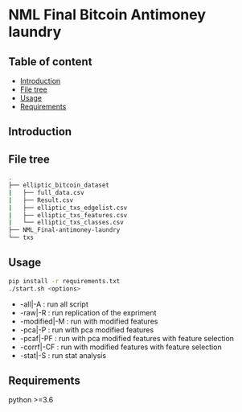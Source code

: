 # NML Final Bitcoin Antimoney laundry

## Table of content
- [Introduction](#introduction)
- [File tree](#file-tree)
- [Usage](#usage)
- [Requirements](#requirements)

## Introduction

## File tree
```bash
.
├── elliptic_bitcoin_dataset
|   ├── full_data.csv
|   ├── Result.csv
|   ├── elliptic_txs_edgelist.csv
|   ├── elliptic_txs_features.csv
|   └── elliptic_txs_classes.csv
├── NML_Final-antimoney-laundry
└── txs
```

## Usage

```bash
pip install -r requirements.txt
./start.sh <options>
```
* -all|-A : run all script
* -raw|-R : run replication of the expriment
* -modified|-M : run with modified features
* -pca|-P : run with pca modified features
* -pcaf|-PF : run with pca modified features with feature selection
* -corrf|-CF : run with modified features with feature selection
* -stat|-S : run stat analysis


Requirements
-----------------------------
python >=3.6


